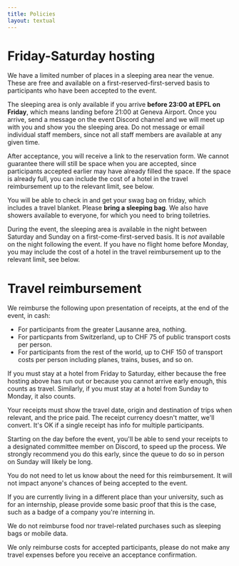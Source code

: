 ```yaml
---
title: Policies
layout: textual
---
```


# Friday-Saturday hosting

We have a limited number of places in a sleeping area near the venue.
These are free and available on a first-reserved-first-served basis to participants who have been accepted to the event.

The sleeping area is only available if you arrive **before 23:00 at EPFL on Friday**, which means landing before 21:00 at Geneva Airport.
Once you arrive, send a message on the event Discord channel and we will meet up with you and show you the sleeping area.
Do not message or email individual staff members, since not all staff members are available at any given time.

After acceptance, you will receive a link to the reservation form.
We cannot guarantee there will still be space when you are accepted, since participants accepted earlier may have already filled the space.
If the space is already full, you can include the cost of a hotel in the travel reimbursement up to the relevant limit, see below.

You will be able to check in and get your swag bag on friday, which includes a travel blanket. Please **bring a sleeping bag**.
We also have showers available to everyone, for which you need to bring toiletries.

During the event, the sleeping area is available in the night between Saturday and Sunday on a first-come-first-served basis.
It is _not_ available on the night following the event. If you have no flight home before Monday, you may include the cost of a hotel in the travel reimbursement up to the relevant limit, see below.


# Travel reimbursement

We reimburse the following upon presentation of receipts, at the end of the event, in cash:
- For participants from the greater Lausanne area, nothing.
- For particpants from Switzerland, up to CHF 75 of public transport costs per person.
- For participants from the rest of the world, up to CHF 150 of transport costs per person including planes, trains, buses, and so on.

If you must stay at a hotel from Friday to Saturday, either because the free hosting above has run out or because you cannot arrive early enough,
this counts as travel. Similarly, if you must stay at a hotel from Sunday to Monday, it also counts.

Your receipts must show the travel date, origin and destination of trips when relevant, and the price paid.
The receipt currency doesn't matter, we'll convert. It's OK if a single receipt has info for multiple participants.

Starting on the day before the event, you'll be able to send your receipts to a designated committee member on Discord,
to speed up the process. We strongly recommend you do this early, since the queue to do so in person on Sunday will likely be long.

You do not need to let us know about the need for this reimbursement. It will not impact anyone's chances of being accepted to the event.

If you are currently living in a different place than your university, such as for an internship,
please provide some basic proof that this is the case, such as a badge of a company you're interning in.

We do not reimburse food nor travel-related purchases such as sleeping bags or mobile data.

We only reimburse costs for accepted participants,
please do not make any travel expenses before you receive an acceptance confirmation.
